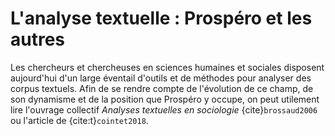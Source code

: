 # L'analyse textuelle : Prospéro et les autres

Les chercheurs et chercheuses en sciences humaines et sociales disposent aujourd'hui d'un large éventail d'outils et de méthodes pour analyser des corpus textuels. Afin de se rendre compte de l'évolution de ce champ, de son dynamisme et de la position que Prospéro y occupe, on peut utilement lire l'ouvrage collectif *Analyses textuelles en sociologie* {cite}`brossaud2006` ou l'article de {cite:t}`cointet2018`.
